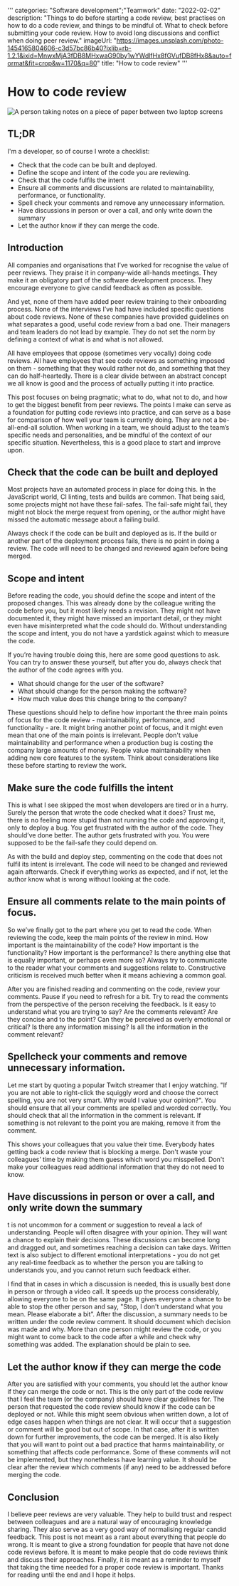 '''
categories: "Software development";"Teamwork"
date: "2022-02-02"
description: "Things to do before starting a code review, best practises on how to do a code review, and things to be mindful of. What to check before submitting your code review. How to avoid long discussions and conflict when doing peer review."
imageUrl: "https://images.unsplash.com/photo-1454165804606-c3d57bc86b40?ixlib=rb-1.2.1&ixid=MnwxMjA3fDB8MHxwaG90by1wYWdlfHx8fGVufDB8fHx8&auto=format&fit=crop&w=1170&q=80"
title: "How to code review"
'''

# How to code review

![A person taking notes on a piece of paper between two laptop screens](https://images.unsplash.com/photo-1454165804606-c3d57bc86b40?ixlib=rb-1.2.1&ixid=MnwxMjA3fDB8MHxwaG90by1wYWdlfHx8fGVufDB8fHx8&auto=format&fit=crop&w=1170&q=80)

## TL;DR

I'm a developer, so of course I wrote a checklist:

- Check that the code can be built and deployed.
- Define the scope and intent of the code you are reviewing.
- Check that the code fulfils the intent
- Ensure all comments and discussions are related to maintainability, performance, or functionality.
- Spell check your comments and remove any unnecessary information.
- Have discussions in person or over a call, and only write down the summary
- Let the author know if they can merge the code.

## Introduction

All companies and organisations that I’ve worked for recognise the value of peer reviews. They praise it in company-wide all-hands meetings. They make it an obligatory part of the software development process. They encourage everyone to give candid feedback as often as possible.

And yet, none of them have added peer review training to their onboarding process. None of the interviews I’ve had have included specific questions about code reviews. None of these companies have provided guidelines on what separates a good, useful code review from a bad one. Their managers and team leaders do not lead by example. They do not set the norm by defining a context of what is and what is not allowed.

All have employees that oppose (sometimes very vocally) doing code reviews. All have employees that see code reviews as something imposed on them - something that they would rather not do, and something that they can do half-heartedly. There is a clear divide between an abstract concept we all know is good and the process of actually putting it into practice.

This post focuses on being pragmatic; what to do, what not to do, and how to get the biggest benefit from peer reviews. The points I make can serve as a foundation for putting code reviews into practice, and can serve as a base for comparison of how well your team is currently doing. They are not a be-all-end-all solution. When working in a team, we should adjust to the team’s specific needs and personalities, and be mindful of the context of our specific situation. Nevertheless, this is a good place to start and improve upon.

## Check that the code can be built and deployed

Most projects have an automated process in place for doing this. In the JavaScript world, CI linting, tests and builds are common. That being said, some projects might not have these fail-safes. The fail-safe might fail, they might not block the merge request from opening, or the author might have missed the automatic message about a failing build.

Always check if the code can be built and deployed as is. If the build or another part of the deployment process fails, there is no point in doing a review. The code will need to be changed and reviewed again before being merged.

## Scope and intent

Before reading the code, you should define the scope and intent of the proposed changes. This was already done by the colleague writing the code before you, but it most likely needs a revision. They might not have documented it, they might have missed an important detail, or they might even have misinterpreted what the code should do. Without understanding the scope and intent, you do not have a yardstick against which to measure the code.

If you’re having trouble doing this, here are some good questions to ask. You can try to answer these yourself, but after you do, always check that the author of the code agrees with you.

- What should change for the user of the software?
- What should change for the person making the software?
- How much value does this change bring to the company?

These questions should help to define how important the three main points of focus for the code review - maintainability, performance, and functionality - are. It might bring another point of focus, and it might even mean that one of the main points is irrelevant. People don't value maintainability and performance when a production bug is costing the company large amounts of money. People value maintainability when adding new core features to the system. Think about considerations like these before starting to review the work.

## Make sure the code fulfills the intent

This is what I see skipped the most when developers are tired or in a hurry. Surely the person that wrote the code checked what it does? Trust me, there is no feeling more stupid than not running the code and approving it, only to deploy a bug. You get frustrated with the author of the code. They should’ve done better. The author gets frustrated with you. You were supposed to be the fail-safe they could depend on.

As with the build and deploy step, commenting on the code that does not fulfil its intent is irrelevant. The code will need to be changed and reviewed again afterwards. Check if everything works as expected, and if not, let the author know what is wrong without looking at the code.

## Ensure all comments relate to the main points of focus.

So we’ve finally got to the part where you get to read the code. When reviewing the code, keep the main points of the review in mind. How important is the maintainability of the code? How important is the functionality? How important is the performance? Is there anything else that is equally important, or perhaps even more so? Always try to communicate to the reader what your comments and suggestions relate to. Constructive criticism is received much better when it means achieving a common goal.

After you are finished reading and commenting on the code, review your comments. Pause if you need to refresh for a bit. Try to read the comments from the perspective of the person receiving the feedback. Is it easy to understand what you are trying to say? Are the comments relevant? Are they concise and to the point? Can they be perceived as overly emotional or critical? Is there any information missing? Is all the information in the comment relevant?

## Spellcheck your comments and remove unnecessary information.

Let me start by quoting a popular Twitch streamer that I enjoy watching. "If you are not able to right-click the squiggly word and choose the correct spelling, you are not very smart. Why would I value your opinion?". You should ensure that all your comments are spelled and worded correctly. You should check that all the information in the comment is relevant. If something is not relevant to the point you are making, remove it from the comment.

This shows your colleagues that you value their time. Everybody hates getting back a code review that is blocking a merge. Don't waste your colleagues’ time by making them guess which word you misspelled. Don't make your colleagues read additional information that they do not need to know.

## Have discussions in person or over a call, and only write down the summary

t is not uncommon for a comment or suggestion to reveal a lack of understanding. People will often disagree with your opinion. They will want a chance to explain their decisions. These discussions can become long and dragged out, and sometimes reaching a decision can take days. Written text is also subject to different emotional interpretations - you do not get any real-time feedback as to whether the person you are talking to understands you, and you cannot return such feedback either.

I find that in cases in which a discussion is needed, this is usually best done in person or through a video call. It speeds up the process considerably, allowing everyone to be on the same page. It gives everyone a chance to be able to stop the other person and say, "Stop, I don't understand what you mean. Please elaborate a bit”. After the discussion, a summary needs to be written under the code review comment. It should document which decision was made and why. More than one person might review the code, or you might want to come back to the code after a while and check why something was added. The explanation should be plain to see.

## Let the author know if they can merge the code

After you are satisfied with your comments, you should let the author know if they can merge the code or not. This is the only part of the code review that I feel the team (or the company) should have clear guidelines for. The person that requested the code review should know if the code can be deployed or not. While this might seem obvious when written down, a lot of edge cases happen when things are not clear. It will occur that a suggestion or comment will be good but out of scope. In that case, after it is written down for further improvements, the code can be merged. It is also likely that you will want to point out a bad practice that harms maintainability, or something that affects code performance. Some of these comments will not be implemented, but they nonetheless have learning value. It should be clear after the review which comments (if any) need to be addressed before merging the code.

## Conclusion

I believe peer reviews are very valuable. They help to build trust and respect between colleagues and are a natural way of encouraging knowledge sharing. They also serve as a very good way of normalising regular candid feedback. This post is not meant as a rant about everything that people do wrong. It is meant to give a strong foundation for people that have not done code reviews before. It is meant to make people that do code reviews think and discuss their approaches. Finally, it is meant as a reminder to myself that taking the time needed for a proper code review is important. Thanks for reading until the end and I hope it helps.
